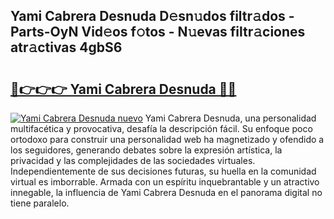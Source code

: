 ## Yami Cabrera Desnuda D𝚎sn𝚞dos filtr𝚊dos - Parts-OyN Vid𝚎os f𝚘tos - N𝚞evas filtr𝚊ciones atr𝚊ctivas 4gbS6

# <h2><a href="http://mb26bgw.tromn.icu/?c=Yami+Cabrera+Desnuda">🔗👉👉👉 Yami Cabrera Desnuda 🔗🔗</a></h2>

[![Yami Cabrera Desnuda nuevo](https://i.imgur.com/pEAQMta.gif)](http://mb26bgw.tromn.icu/?c=Yami+Cabrera+Desnuda)
Yami Cabrera Desnuda, una personalidad multifacética y provocativa, desafía la descripción fácil. Su enfoque poco ortodoxo para construir una personalidad web ha magnetizado y ofendido a los seguidores, generando debates sobre la expresión artística, la privacidad y las complejidades de las sociedades virtuales. Independientemente de sus decisiones futuras, su huella en la comunidad virtual es imborrable. Armada con un espíritu inquebrantable y un atractivo innegable, la influencia de Yami Cabrera Desnuda en el panorama digital no tiene paralelo.
